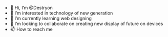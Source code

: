 - 👋 Hi, I’m @Destryon
- 👀 I’m interested in technology of new generation
- 🌱 I’m currently learning web designing
- 💞️ I’m looking to collaborate on creating new display of future on devices
- 📫 How to reach me 

<!---
Destryon/Destryon is a ✨ special ✨ repository because its `README.md` (this file) appears on your GitHub profile.
You can click the Preview link to take a look at your changes.
--->
